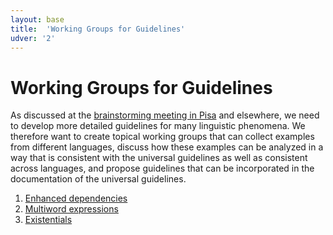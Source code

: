 ```yaml
---
layout: base
title:  'Working Groups for Guidelines'
udver: '2'
---
```


# Working Groups for Guidelines

As discussed at the [brainstorming meeting in Pisa](http://universaldependencies.org/misc/brainstorming-pisa-09-18-2017.html) and elsewhere, we need to develop more detailed guidelines for many linguistic phenomena. We therefore want to create topical working groups that can collect examples from different languages, discuss how these examples can be analyzed in a way that is consistent with the universal guidelines as well as consistent across languages, and propose guidelines that can be incorporated in the documentation of the universal guidelines.

1. [Enhanced dependencies](enhanced.html) 
2. [Multiword expressions](mwe.html)
2. [Existentials](existentials.html)
